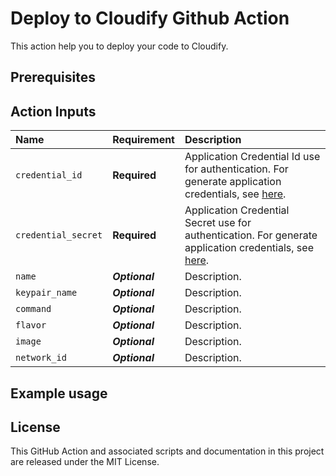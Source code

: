 # Deploy to Cloudify Github Action
This action help you to deploy your code to Cloudify.

## Prerequisites


## Action Inputs
| Name                  | Requirement       | Description |
|:--------------------- |:----------------- |:------------|
| `credential_id` | **Required**      | Application Credential Id use for authentication. For generate application credentials, see [here](https://help.cloudify.ro/en/article/generate-application-credentials-for-project-1wlq1za/).
| `credential_secret`         | **Required**      | Application Credential Secret use for authentication. For generate application credentials, see [here](https://help.cloudify.ro/en/article/generate-application-credentials-for-project-1wlq1za/).
| `name`             | ***Optional***    | Description.
| `keypair_name`      | ***Optional***    | Description.
| `command`           | ***Optional***    | Description.
| `flavor`           | ***Optional***    | Description.
| `image`           | ***Optional***    | Description.
| `network_id`           | ***Optional***    | Description.

## Example usage

## License
This GitHub Action and associated scripts and documentation in this project are released under the MIT License.






